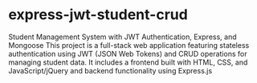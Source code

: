 # express-jwt-student-crud
Student Management System with JWT Authentication, Express, and Mongoose  This project is a full-stack web application featuring stateless authentication using JWT (JSON Web Tokens) and CRUD operations for managing student data. It includes a frontend built with HTML, CSS, and JavaScript/jQuery and backend functionality using Express.js
